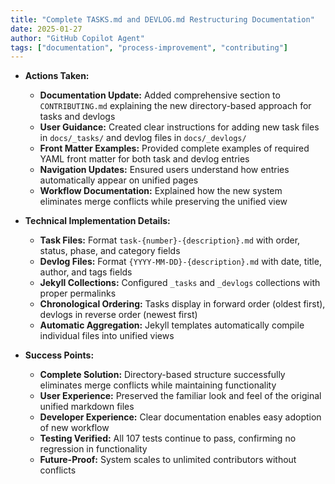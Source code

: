 ```yaml
---
title: "Complete TASKS.md and DEVLOG.md Restructuring Documentation"
date: 2025-01-27
author: "GitHub Copilot Agent"
tags: ["documentation", "process-improvement", "contributing"]
---
```


- **Actions Taken:**

  - **Documentation Update:** Added comprehensive section to `CONTRIBUTING.md` explaining the new directory-based approach for tasks and devlogs
  - **User Guidance:** Created clear instructions for adding new task files in `docs/_tasks/` and devlog files in `docs/_devlogs/`
  - **Front Matter Examples:** Provided complete examples of required YAML front matter for both task and devlog entries
  - **Navigation Updates:** Ensured users understand how entries automatically appear on unified pages
  - **Workflow Documentation:** Explained how the new system eliminates merge conflicts while preserving the unified view

- **Technical Implementation Details:**

  - **Task Files:** Format `task-{number}-{description}.md` with order, status, phase, and category fields
  - **Devlog Files:** Format `{YYYY-MM-DD}-{description}.md` with date, title, author, and tags fields
  - **Jekyll Collections:** Configured `_tasks` and `_devlogs` collections with proper permalinks
  - **Chronological Ordering:** Tasks display in forward order (oldest first), devlogs in reverse order (newest first)
  - **Automatic Aggregation:** Jekyll templates automatically compile individual files into unified views

- **Success Points:**

  - **Complete Solution:** Directory-based structure successfully eliminates merge conflicts while maintaining functionality
  - **User Experience:** Preserved the familiar look and feel of the original unified markdown files
  - **Developer Experience:** Clear documentation enables easy adoption of new workflow
  - **Testing Verified:** All 107 tests continue to pass, confirming no regression in functionality
  - **Future-Proof:** System scales to unlimited contributors without conflicts